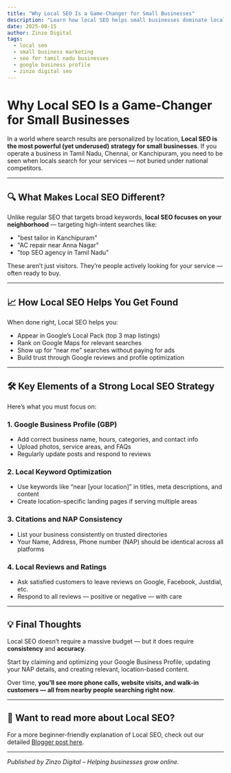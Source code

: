 ```yaml
---
title: "Why Local SEO Is a Game-Changer for Small Businesses"
description: "Learn how local SEO helps small businesses dominate local search results and attract ready-to-buy customers from nearby areas."
date: 2025-08-15
author: Zinzo Digital
tags:
  - local seo
  - small business marketing
  - seo for tamil nadu businesses
  - google business profile
  - zinzo digital seo
---
```


# Why Local SEO Is a Game-Changer for Small Businesses

In a world where search results are personalized by location, **Local SEO is the most powerful (yet underused) strategy for small businesses**. If you operate a business in Tamil Nadu, Chennai, or Kanchipuram, you need to be seen when locals search for your services — not buried under national competitors.

---

## 🔍 What Makes Local SEO Different?

Unlike regular SEO that targets broad keywords, **local SEO focuses on your neighborhood** — targeting high-intent searches like:

- "best tailor in Kanchipuram"
- "AC repair near Anna Nagar"
- "top SEO agency in Tamil Nadu"

These aren’t just visitors. They’re people actively looking for your service — often ready to buy.

---

## 📈 How Local SEO Helps You Get Found

When done right, Local SEO helps you:

- Appear in Google’s Local Pack (top 3 map listings)
- Rank on Google Maps for relevant searches
- Show up for “near me” searches without paying for ads
- Build trust through Google reviews and profile optimization

---

## 🛠️ Key Elements of a Strong Local SEO Strategy

Here’s what you must focus on:

### 1. Google Business Profile (GBP)

- Add correct business name, hours, categories, and contact info
- Upload photos, service areas, and FAQs
- Regularly update posts and respond to reviews

### 2. Local Keyword Optimization

- Use keywords like “near [your location]” in titles, meta descriptions, and content
- Create location-specific landing pages if serving multiple areas

### 3. Citations and NAP Consistency

- List your business consistently on trusted directories
- Your Name, Address, Phone number (NAP) should be identical across all platforms

### 4. Local Reviews and Ratings

- Ask satisfied customers to leave reviews on Google, Facebook, Justdial, etc.
- Respond to all reviews — positive or negative — with care

---

## 💡 Final Thoughts

Local SEO doesn’t require a massive budget — but it does require **consistency** and **accuracy**.

Start by claiming and optimizing your Google Business Profile, updating your NAP details, and creating relevant, location-based content.

Over time, **you’ll see more phone calls, website visits, and walk-in customers — all from nearby people searching right now**.

---

## 📝 Want to read more about Local SEO?

For a more beginner-friendly explanation of Local SEO, check out our detailed [Blogger post here](https://zinzodigital.blogspot.com/2025/07/why-local-seo-is-game-changer-for-small.html).

---

*Published by Zinzo Digital – Helping businesses grow online.*
